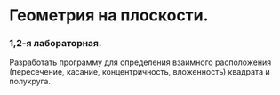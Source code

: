 # Геометрия на плоскости.
### 1,2-я лабораторная. 
Разработать программу для определения взаимного расположения (пересечение, касание, концентричность, вложенность) квадрата и полукруга.
